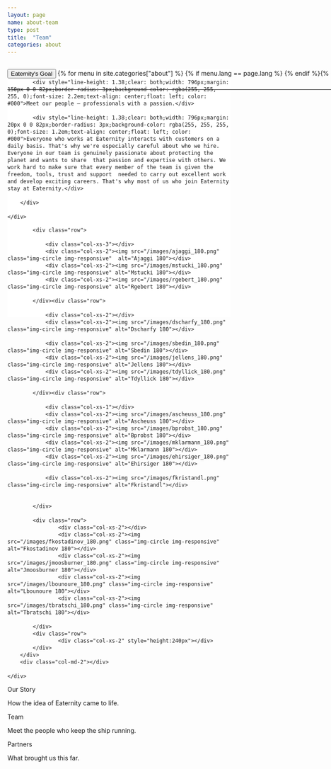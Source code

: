 ```yaml
---
layout: page
name: about-team
type: post
title:  "Team"
categories: about
---
```



<div style="background-color: #fff;">
	<div class="container-hero container-hero-1 clearfix" style="height: 560px;background: rgb(255, 255, 255);background-repeat: no-repeat;background-size: 1000px;background-position: center bottom;">
		<div class="container-hero-content container-hero-content-1 clearfix">
			<div class="container-4 clearfix" style="margin-bottom:-40px;margin-top:30px;width: 960px;height: 46px;border-bottom: 1px solid rgb(0, 0, 0);">
				<button class="text text-5" style="text-align:left;color:#000" onClick="window.location='/about';" >Eaternity's Goal</button>
				{% for menu in site.categories["about"] %}
				{% if menu.lang == page.lang %}
				<button class="_button" style="float:right;margin-left:20px;margin-top:8px;font-size:0.95em;color:#000" onClick="window.location='{{menu.url}}';">{{menu.title}}</button>
				{% endif %}{% endfor %}
			</div>
			
			<div style="line-height: 1.38;clear: both;width: 796px;margin: 150px 0 0 82px;border-radius: 3px;background-color: rgba(255, 255, 255, 0);font-size: 2.2em;text-align: center;float: left; color: #000">Meet our people – professionals with a passion.</div>
			
			<div style="line-height: 1.38;clear: both;width: 796px;margin: 20px 0 0 82px;border-radius: 3px;background-color: rgba(255, 255, 255, 0);font-size: 1.2em;text-align: center;float: left; color: #000">Everyone who works at Eaternity interacts with customers on a daily basis. That's why we're especially careful about who we hire. Everyone in our team is genuinely passionate about protecting the planet and wants to share  that passion and expertise with others. We work hard to make sure that every member of the team is given the freedom, tools, trust and support  needed to carry out excellent work and develop exciting careers. That's why most of us who join Eaternity stay at Eaternity.</div>
	
		</div>

	</div>
</div>	


<!-- <div style="background: -webkit-linear-gradient(90deg, rgb(255, 255, 255) 0%, rgb(245, 245, 245) 100%) rgb(222, 222, 222);margin-top:60px;margin-bottom:160px">
	 -->
<div class="container">
	<div class="row">
		<div class="col-md-2"></div>
		<div class="col-md-8">
			
			
			<div class="row">
				
				<div class="col-xs-3"></div>
				<div class="col-xs-2"><img src="/images/ajaggi_180.png" class="img-circle img-responsive"  alt="Ajaggi 180"></div>
				<div class="col-xs-2"><img src="/images/mstucki_180.png" class="img-circle img-responsive" alt="Mstucki 180"></div>
				<div class="col-xs-2"><img src="/images/rgebert_180.png" class="img-circle img-responsive" alt="Rgebert 180"></div>
				
			</div><div class="row">
				
				<div class="col-xs-2"></div>
				<div class="col-xs-2"><img src="/images/dscharfy_180.png" class="img-circle img-responsive" alt="Dscharfy 180"></div>
				
				<div class="col-xs-2"><img src="/images/sbedin_180.png" class="img-circle img-responsive" alt="Sbedin 180"></div>
				<div class="col-xs-2"><img src="/images/jellens_180.png" class="img-circle img-responsive" alt="Jellens 180"></div>
				<div class="col-xs-2"><img src="/images/tdyllick_180.png" class="img-circle img-responsive" alt="Tdyllick 180"></div>
				
			</div><div class="row">
				
				<div class="col-xs-1"></div>
				<div class="col-xs-2"><img src="/images/ascheuss_180.png" class="img-circle img-responsive" alt="Ascheuss 180"></div>
				<div class="col-xs-2"><img src="/images/bprobst_180.png" class="img-circle img-responsive" alt="Bprobst 180"></div>
				<div class="col-xs-2"><img src="/images/mklarmann_180.png" class="img-circle img-responsive" alt="Mklarmann 180"></div>
				<div class="col-xs-2"><img src="/images/ehirsiger_180.png" class="img-circle img-responsive" alt="Ehirsiger 180"></div>
				
				<div class="col-xs-2"><img src="/images/fkristandl.png" class="img-circle img-responsive" alt="Fkristandl"></div>

				
			</div>
			
			<div class="row">
					<div class="col-xs-2"></div>
					<div class="col-xs-2"><img src="/images/fkostadinov_180.png" class="img-circle img-responsive" alt="Fkostadinov 180"></div>
					<div class="col-xs-2"><img src="/images/jmoosburner_180.png" class="img-circle img-responsive" alt="Jmoosburner 180"></div>
					<div class="col-xs-2"><img src="/images/lbounoure_180.png" class="img-circle img-responsive" alt="Lbounoure 180"></div>
					<div class="col-xs-2"><img src="/images/tbratschi_180.png" class="img-circle img-responsive" alt="Tbratschi 180"></div>	

			</div>
			<div class="row">
					<div class="col-xs-2" style="height:240px"></div>
			</div>
		</div>
		<div class="col-md-2"></div>
			
	</div>
</div>



<div class="follow-up-footer follow-up-footer-7 clearfix">
	<div class="container-follow-up clearfix">
	<div class="element-our-story element-our-story-2 clearfix">
	<p class="text text-152">Our Story</p>
	<p class="text text-159">How the idea of Eaternity came to life.</p>
	</div>
	<div class="element-team element-team-3 clearfix">
	<p class="text text-174">Team</p>
	<p class="text text-188">Meet the people who keep the ship running.</p>
	</div>
	<div class="element-partners clearfix">
	<p class="text text-205">Partners</p>
	<p class="text text-216">What brought us this far.</p>
	</div>
	</div>
</div>